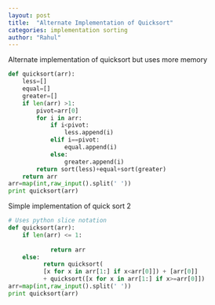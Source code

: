 ```yaml
---
layout: post
title:  "Alternate Implementation of Quicksort"
categories: implementation sorting
author: "Rahul"
---
```


Alternate implementation of quicksort but uses more memory

```python
def quicksort(arr):
    less=[]
    equal=[]
    greater=[]
    if len(arr) >1:
        pivot=arr[0]
        for i in arr:
            if i<pivot:
                less.append(i)
            elif i==pivot:
                equal.append(i)
            else:
                greater.append(i)
        return sort(less)+equal+sort(greater)
    return arr
arr=map(int,raw_input().split(' '))
print quicksort(arr)
```

Simple implementation of quick sort 2 

```python
# Uses python slice notation
def quicksort(arr): 
    if len(arr) <= 1:
            
            return arr
    else:
          return quicksort(
          [x for x in arr[1:] if x<arr[0]]) + [arr[0]] 
          + quicksort([x for x in arr[1:] if x>=arr[0]])
arr=map(int,raw_input().split(' '))
print quicksort(arr)
```

